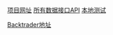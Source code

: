 [项目网址](https://www.akshare.xyz/introduction.html#)
[所有数据接口API](https://www.akshare.xyz/tutorial.html#id1)
[本地测试](./test.ipynb)


[Backtrader地址](https://www.akshare.xyz/demo.html)
